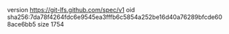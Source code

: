 version https://git-lfs.github.com/spec/v1
oid sha256:7da78f4264fdc6e9545ea3fffb6c5854a252be16d40a76289bfcde608ace6bb5
size 1754
